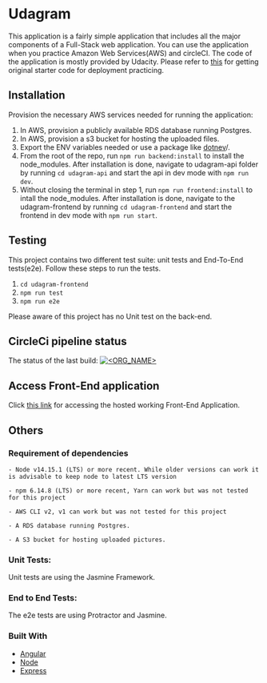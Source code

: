 # Udagram

This application is a fairly simple application that includes all the major components of a Full-Stack web application. You can use the application when you practice Amazon Web Services(AWS) and circleCI. The code of the application is mostly provided by Udacity. Please refer to [this](https://github.com/udacity/nd0067-c4-deployment-process-project-starter)
for getting original starter code for deployment practicing. 


## Installation

Provision the necessary AWS services needed for running the application:

1. In AWS, provision a publicly available RDS database running Postgres. <Place holder for link to classroom article>
1. In AWS, provision a s3 bucket for hosting the uploaded files. <Place holder for tlink to classroom article>
1. Export the ENV variables needed or use a package like [dotnev](https://www.npmjs.com/package/dotenv)/.
1. From the root of the repo, run `npm run backend:install` to install the node_modules. After installation is done, navigate to udagram-api folder by running `cd udagram-api` and start the api in dev mode with `npm run dev`.
1. Without closing the terminal in step 1, run `npm run frontend:install` to intall the node_modules. After installation is done, navigate to the udagram-frontend by running `cd udagram-frontend` and start the frontend in dev mode with `npm run start`.

## Testing

This project contains two different test suite: unit tests and End-To-End tests(e2e). Follow these steps to run the tests.

1. `cd udagram-frontend`
1. `npm run test`
1. `npm run e2e`

Please aware of this project has no Unit test on the back-end.

## CircleCi pipeline status
The status of the last build:
[![<ORG_NAME>](https://circleci.com/gh/choiyounyeong/udacity-deploy-fullstack-js-app.svg?style=svg)](<LINK>)


## Access Front-End application
Click [this link](http://udacity-deployment.s3-website-us-east-1.amazonaws.com/home) for accessing the hosted working Front-End Application.


## Others

### Requirement of dependencies

```
- Node v14.15.1 (LTS) or more recent. While older versions can work it is advisable to keep node to latest LTS version

- npm 6.14.8 (LTS) or more recent, Yarn can work but was not tested for this project

- AWS CLI v2, v1 can work but was not tested for this project

- A RDS database running Postgres.

- A S3 bucket for hosting uploaded pictures.

```
### Unit Tests:

Unit tests are using the Jasmine Framework.

### End to End Tests:

The e2e tests are using Protractor and Jasmine.

### Built With

- [Angular](https://angular.io/)
- [Node](https://nodejs.org)
- [Express](https://expressjs.com/)
